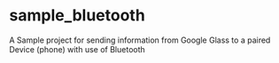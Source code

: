 sample_bluetooth
================

A Sample project for sending information from Google Glass to a paired Device (phone) with use of Bluetooth
